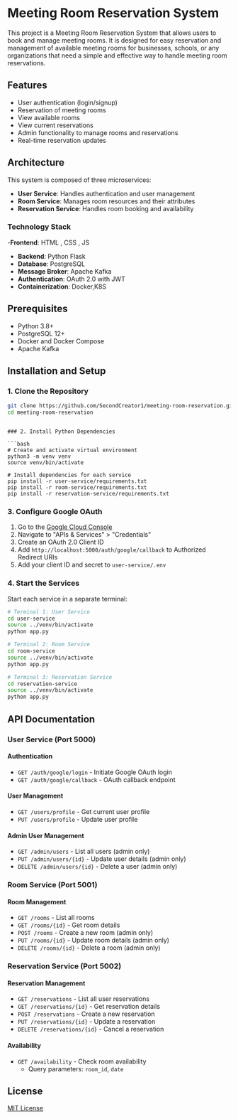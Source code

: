

# Meeting Room Reservation System

This project is a Meeting Room Reservation System that allows users to book and manage meeting rooms. It is designed for easy reservation and management of available meeting rooms for businesses, schools, or any organizations that need a simple and effective way to handle meeting room reservations.

## Features

- User authentication (login/signup)
- Reservation of meeting rooms
- View available rooms
- View current reservations
- Admin functionality to manage rooms and reservations
- Real-time reservation updates

## Architecture

This system is composed of three microservices:

- **User Service**: Handles authentication and user management
- **Room Service**: Manages room resources and their attributes
- **Reservation Service**: Handles room booking and availability

### Technology Stack
-**Frontend**: HTML , CSS , JS
- **Backend**: Python Flask
- **Database**: PostgreSQL
- **Message Broker**: Apache Kafka
- **Authentication**: OAuth 2.0 with JWT
- **Containerization**: Docker,K8S

## Prerequisites

- Python 3.8+
- PostgreSQL 12+
- Docker and Docker Compose
- Apache Kafka

## Installation and Setup

### 1. Clone the Repository

```bash
git clone https://github.com/SecondCreator1/meeting-room-reservation.git
cd meeting-room-reservation
```

```

### 2. Install Python Dependencies

```bash
# Create and activate virtual environment
python3 -m venv venv
source venv/bin/activate

# Install dependencies for each service
pip install -r user-service/requirements.txt
pip install -r room-service/requirements.txt
pip install -r reservation-service/requirements.txt
```

### 3. Configure Google OAuth

1. Go to the [Google Cloud Console](https://console.cloud.google.com/)
2. Navigate to "APIs & Services" > "Credentials"
3. Create an OAuth 2.0 Client ID
4. Add `http://localhost:5000/auth/google/callback` to Authorized Redirect URIs
5. Add your client ID and secret to `user-service/.env`

### 4. Start the Services

Start each service in a separate terminal:

```bash
# Terminal 1: User Service
cd user-service
source ../venv/bin/activate
python app.py

# Terminal 2: Room Service
cd room-service
source ../venv/bin/activate
python app.py

# Terminal 3: Reservation Service
cd reservation-service
source ../venv/bin/activate
python app.py
```

## API Documentation

### User Service (Port 5000)

#### Authentication
- `GET /auth/google/login` - Initiate Google OAuth login
- `GET /auth/google/callback` - OAuth callback endpoint

#### User Management
- `GET /users/profile` - Get current user profile
- `PUT /users/profile` - Update user profile

#### Admin User Management
- `GET /admin/users` - List all users (admin only)
- `PUT /admin/users/{id}` - Update user details (admin only)
- `DELETE /admin/users/{id}` - Delete a user (admin only)

### Room Service (Port 5001)

#### Room Management
- `GET /rooms` - List all rooms
- `GET /rooms/{id}` - Get room details
- `POST /rooms` - Create a new room (admin only)
- `PUT /rooms/{id}` - Update room details (admin only)
- `DELETE /rooms/{id}` - Delete a room (admin only)

### Reservation Service (Port 5002)

#### Reservation Management
- `GET /reservations` - List all user reservations
- `GET /reservations/{id}` - Get reservation details
- `POST /reservations` - Create a new reservation
- `PUT /reservations/{id}` - Update a reservation
- `DELETE /reservations/{id}` - Cancel a reservation

#### Availability
- `GET /availability` - Check room availability
  - Query parameters: `room_id`, `date`


## License

[MIT License](LICENSE)
```
